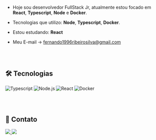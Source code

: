 - Hoje sou desenvolvedor FullStack Jr, atualmente estou focado em **React**, **Typescript**, **Node** e **Docker**.

- Tecnologias que utilizo: **Node**, **Typescript**, **Docker**.

- Estou estudando: **React**


- Meu E-mail -> fernando1996ribeirosilva@gmail.com

<br></br>

## 🛠️ Tecnologias

![Typescript](https://img.shields.io/badge/-Typescript-05122A?style=flat&logo=typescript)
![Node.js](https://img.shields.io/badge/-Node.js-05122A?style=flat&logo=node.js)
![React](https://img.shields.io/badge/-React-05122A?style=flat&logo=react)
![Docker](https://img.shields.io/badge/-Docker-05122A?style=flat&logo=docker)

<br></br>

## 🔗 Contato

<a href="https://gmail.com" target="_blank">
 <img src="https://img.shields.io/badge/-Gmail-05122A?style=flat&logo=gmail"/>
</a>
<a href="https://www.linkedin.com/in/fernando-r-da-silva-270846170/" target="_blank">
  <img src="https://img.shields.io/badge/-linkedin-05122A?style=flat&logo=linkedin"/>
</a>
